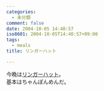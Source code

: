 ```yaml
---
categories:
  - 未分類
comment: false
date: 2004-10-05 14:40:57
iso8601: 2004-10-05T14:40:57+09:00
tags:
  - meals
title: リンガーハット

---
```


<div class="entry-body">
  <p>今晩は<a href="http://www.ringerhut.co.jp">リンガーハット</a>。<br />
    基本はちゃんぽんめんだ。</p>
</div>
